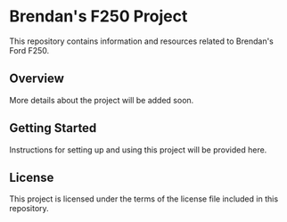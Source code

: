 # Brendan's F250 Project

This repository contains information and resources related to Brendan's Ford F250.

## Overview

More details about the project will be added soon.

## Getting Started

Instructions for setting up and using this project will be provided here.

## License

This project is licensed under the terms of the license file included in this repository.

